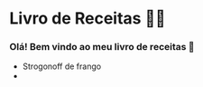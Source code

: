 # Livro de Receitas 	:man_cook:

###  Olá! Bem vindo ao meu livro de receitas :wave:

- Strogonoff de frango
- 



